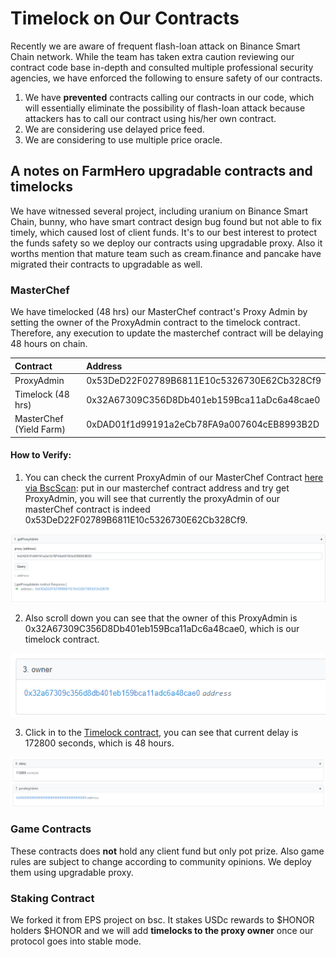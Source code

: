 # Timelock on Our Contracts

Recently we are aware of frequent flash-loan attack on Binance Smart Chain network. While the team has taken extra caution reviewing our contract code base in-depth and consulted multiple professional security agencies, we have enforced the following to ensure safety of our contracts.

1. We have **prevented** contracts calling our contracts in our code, which will essentially eliminate the possibility of flash-loan attack because attackers has to call our contract using his/her own contract.
2. We are considering use delayed price feed.
3. We are considering to use multiple price oracle.

## A notes on FarmHero upgradable contracts and timelocks 

We have witnessed several project, including uranium on Binance Smart Chain, bunny, who have smart contract design bug found but not able to fix timely, which caused lost of client funds. It's to our best interest to protect the funds safety so we deploy our contracts using upgradable proxy. Also it worths mention that mature team such as cream.finance and pancake have migrated their contracts to upgradable as well. 

### MasterChef

We have timelocked \(48 hrs\) our MasterChef contract's Proxy Admin by setting the owner of the ProxyAdmin contract to the timelock contract. Therefore, any execution to update the masterchef contract will be delaying 48 hours on chain. 

| Contract | Address |
| :--- | :--- |
| ProxyAdmin | 0x53DeD22F02789B6811E10c5326730E62Cb328Cf9 |
| Timelock \(48 hrs\) | 0x32A67309C356D8Db401eb159Bca11aDc6a48cae0 |
| MasterChef \(Yield Farm\) | 0xDAD01f1d99191a2eCb78FA9a007604cEB8993B2D |

#### How to Verify:

1. You can check the current ProxyAdmin of our MasterChef Contract [here via BscScan](https://bscscan.com/address/0x53DeD22F02789B6811E10c5326730E62Cb328Cf9#readContract): put in our masterchef contract address and try get ProxyAdmin, you will see that currently the proxyAdmin of our masterChef contract is indeed 0x53DeD22F02789B6811E10c5326730E62Cb328Cf9.

![](.gitbook/assets/image%20%281%29.png)

2. Also scroll down you can see that the owner of this ProxyAdmin is 0x32A67309C356D8Db401eb159Bca11aDc6a48cae0, which is our timelock contract.

![](.gitbook/assets/image%20%282%29.png)

3. Click in to the [Timelock contract](https://bscscan.com/address/0x32a67309c356d8db401eb159bca11adc6a48cae0), you can see that current delay is 172800 seconds, which is 48 hours.

![](.gitbook/assets/image%20%283%29.png)

### Game Contracts

These contracts does **not** hold any client fund but only pot prize. Also game rules are subject to change according to community opinions. We deploy them using upgradable proxy. 

### Staking Contract

We forked it from EPS project on bsc. It stakes USDc rewards to $HONOR holders $HONOR and we will add **timelocks to the proxy owner** once our protocol goes into stable mode.





